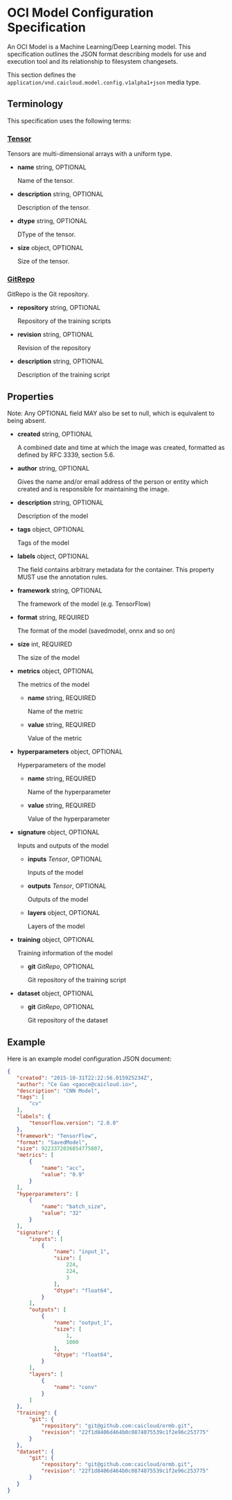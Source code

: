 # OCI Model Configuration Specification

An OCI Model is a Machine Learning/Deep Learning model. This specification outlines the JSON format describing models for use and execution tool and its relationship to filesystem changesets.

This section defines the `application/vnd.caicloud.model.config.v1alpha1+json` media type.

## Terminology

This specification uses the following terms:

### [Tensor](https://www.tensorflow.org/guide/tensor)

Tensors are multi-dimensional arrays with a uniform type.

- **name** string, OPTIONAL

    Name of the tensor.

- **description** string, OPTIONAL

    Description of the tensor.

- **dtype** string, OPTIONAL

    DType of the tensor.

- **size** object, OPTIONAL

    Size of the tensor.

### [GitRepo](https://kubernetes.io/docs/concepts/storage/volumes/#gitrepo)

GitRepo is the Git repository.

- **repository** string, OPTIONAL

    Repository of the training scripts

- **revision** string, OPTIONAL

    Revision of the repository

- **description** string, OPTIONAL

    Description of the training script

## Properties

Note: Any OPTIONAL field MAY also be set to null, which is equivalent to being absent.

- **created** string, OPTIONAL

    A combined date and time at which the image was created, formatted as defined by RFC 3339, section 5.6.

- **author** string, OPTIONAL

    Gives the name and/or email address of the person or entity which created and is responsible for maintaining the image.

- **description** string, OPTIONAL

    Description of the model

- **tags** object, OPTIONAL

    Tags of the model

- **labels** object, OPTIONAL

    The field contains arbitrary metadata for the container. This property MUST use the annotation rules.

- **framework** string, OPTIONAL

    The framework of the model (e.g. TensorFlow)

- **format** string, REQUIRED

    The format of the model (savedmodel, onnx and so on)

- **size** int, REQUIRED

    The size of the model

- **metrics** object, OPTIONAL

    The metrics of the model

    - **name** string, REQUIRED

        Name of the metric

    - **value** string,  REQUIRED
        
        Value of the metric

- **hyperparameters** object, OPTIONAL

    Hyperparameters of the model

    - **name** string, REQUIRED

        Name of the hyperparameter

    - **value** string,  REQUIRED

        Value of the hyperparameter

- **signature** object, OPTIONAL

    Inputs and outputs of the model

    - **inputs** *Tensor*, OPTIONAL

        Inputs of the model
    
    - **outputs** *Tensor*, OPTIONAL

        Outputs of the model

    - **layers** object, OPTIONAL

        Layers of the model

- **training** object, OPTIONAL

    Training information of the model

    - **git** *GitRepo*, OPTIONAL

        Git repository of the training script

- **dataset** object, OPTIONAL

    - **git** *GitRepo*, OPTIONAL

        Git repository of the dataset

## Example

Here is an example model configuration JSON document:

```json
{
   "created": "2015-10-31T22:22:56.015925234Z",
   "author": "Ce Gao <gaoce@caicloud.io>",
   "description": "CNN Model",
   "tags": [
       "cv"
   ],
   "labels": {
       "tensorflow.version": "2.0.0"
   },
   "framework": "TensorFlow",
   "format": "SavedModel",
   "size": 9223372036854775807,
   "metrics": [
       {
           "name": "acc",
           "value": "0.9"
       }
   ],
   "hyperparameters": [
       {
           "name": "batch_size",
           "value": "32"
       }
   ],
   "signature": {
       "inputs": [
           {
               "name": "input_1",
               "size": [
                   224,
                   224,
                   3
               ],
               "dtype": "float64",
           }
       ],
       "outputs": [
           {
               "name": "output_1",
               "size": [
                   1,
                   1000
               ],
               "dtype": "float64",
           }
       ],
       "layers": [
           {
               "name": "conv"
           }
       ]
   },
   "training": {
       "git": {
           "repository": "git@github.com:caicloud/ormb.git",
           "revision": "22f1d8406d464b0c0874075539c1f2e96c253775"
       }
   },
   "dataset": {
       "git": {
           "repository": "git@github.com:caicloud/ormb.git",
           "revision": "22f1d8406d464b0c0874075539c1f2e96c253775"
       }
   }
}
```
